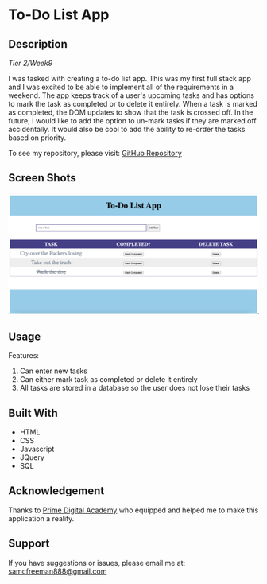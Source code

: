 # To-Do List App

## Description

_Tier 2/Week9_

I was tasked with creating a to-do list app.  This was my first full stack app and I was excited to be able to implement all of the requirements in a weekend.  The app keeps track of a user's upcoming tasks and has options to mark the task as completed or to delete it entirely.  When a task is marked as completed, the DOM updates to show that the task is crossed off.  In the future, I would like to add the option to un-mark tasks if they are marked off accidentally.  It would also be cool to add the ability to re-order the tasks based on priority.    

To see my repository, please visit: [GitHub Repository](https://github.com/sam-c-freeman/weekend-sql-to-do-list)

## Screen Shots

<img src="To-Do List App.png"/>

## Usage
Features:

1. Can enter new tasks
2. Can either mark task as completed or delete it entirely
3. All tasks are stored in a database so the user does not lose their tasks

## Built With

* HTML
* CSS
* Javascript
* JQuery
* SQL


## Acknowledgement
Thanks to [Prime Digital Academy](www.primeacademy.io) who equipped and helped me to make this application a reality. 

## Support
If you have suggestions or issues, please email me at: <samcfreeman888@gmail.com>